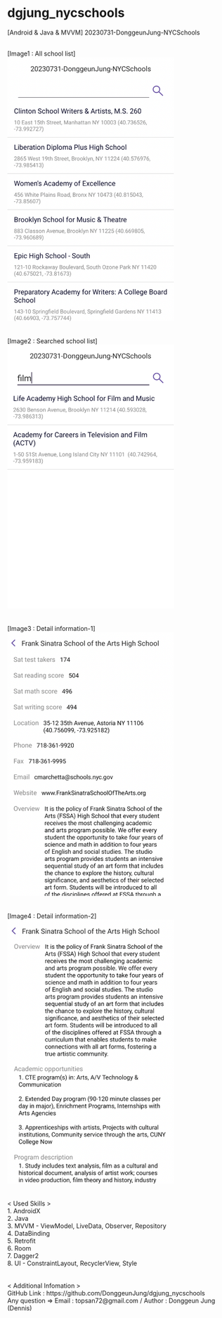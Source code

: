 # dgjung_nycschools
[Android & Java & MVVM] 20230731-DonggeunJung-NYCSchools

<br>
[Image1 : All school list]
<br>
<div>
<img src="https://github.com/DonggeunJung/dgjung_nycschools/blob/main/dgjung_nycschools_sc01.png?raw=true width="360px" height="600px"></img>
</div>
<br>
<br>
[Image2 : Searched school list]
<br>
<div>
<img src="https://github.com/DonggeunJung/dgjung_nycschools/blob/main/dgjung_nycschools_sc02.png?raw=true width="360px" height="600px"></img>
</div>
<br>
<br>
[Image3 : Detail information-1]
<br>
<div>
<img src="https://github.com/DonggeunJung/dgjung_nycschools/blob/main/dgjung_nycschools_sc03.png?raw=true width="360px" height="600px"></img>
</div>
<br>
<br>
[Image4 : Detail information-2]
<br>
<div>
<img src="https://github.com/DonggeunJung/dgjung_nycschools/blob/main/dgjung_nycschools_sc04.png?raw=true width="360px" height="600px"></img>
</div>
<br>
<br>
< Used Skills ><br>
1. AndroidX<br>
2. Java<br>
3. MVVM - ViewModel, LiveData, Observer, Repository<br>
4. DataBinding<br>
5. Retrofit<br>
6. Room<br>
7. Dagger2<br>
8. UI - ConstraintLayout, RecyclerView, Style<br>
<br>
<br>
< Additional Infomation >
<br>
GitHub Link : https://github.com/DonggeunJung/dgjung_nycschools
<br>
Any question => Email : topsan72@gmail.com / Author : Donggeun Jung (Dennis)
